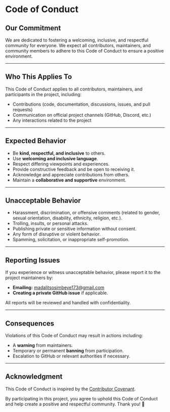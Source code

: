# Code of Conduct

## Our Commitment
We are dedicated to fostering a welcoming, inclusive, and respectful community for everyone. We expect all contributors, maintainers, and community members to adhere to this Code of Conduct to ensure a positive environment.

---

## Who This Applies To
This Code of Conduct applies to all contributors, maintainers, and participants in the project, including:
- Contributions (code, documentation, discussions, issues, and pull requests)
- Communication on official project channels (GitHub, Discord, etc.)
- Any interactions related to the project

---

## Expected Behavior
- Be **kind, respectful, and inclusive** to others.
- Use **welcoming and inclusive language**.
- Respect differing viewpoints and experiences.
- Provide constructive feedback and be open to receiving it.
- Acknowledge and appreciate contributions from others.
- Maintain a **collaborative and supportive** environment.

---

## Unacceptable Behavior
- Harassment, discrimination, or offensive comments (related to gender, sexual orientation, disability, ethnicity, religion, etc.).
- Trolling, insults, or personal attacks.
- Publishing private or sensitive information without consent.
- Any form of disruptive or violent behavior.
- Spamming, solicitation, or inappropriate self-promotion.

---

## Reporting Issues
If you experience or witness unacceptable behavior, please report it to the project maintainers by:
- **Emailing:** madalitsosimbeye173@gmail.com
- **Creating a private GitHub issue** if applicable.

All reports will be reviewed and handled with confidentiality.

---

## Consequences
Violations of this Code of Conduct may result in actions including:
- A **warning** from maintainers.
- Temporary or permanent **banning** from participation.
- Escalation to GitHub or relevant authorities if necessary.

---

## Acknowledgment
This Code of Conduct is inspired by the [Contributor Covenant](https://www.contributor-covenant.org/).

By participating in this project, you agree to uphold this Code of Conduct and help create a positive and respectful community. Thank you! 💖

